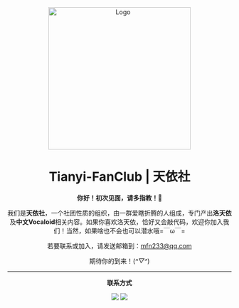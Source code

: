 <div align="center">

<img src="https://avatars.githubusercontent.com/u/143336098?s=400" alt="Logo" width="320" height="320">
<h1>Tianyi-FanClub | 天依社</h1>

**你好！初次见面，请多指教！👋**

我们是**天依社**，一个社团性质的组织，由一群爱瞎折腾的人组成，专门产出**洛天依**及**中文Vocaloid**相关内容。如果你喜欢洛天依，恰好又会敲代码，欢迎你加入我们！当然，如果啥也不会也可以潜水哦=￣ω￣=

若要联系或加入，请发送邮箱到：<a target="_blank" href="mailto:mfn233@qq.com&subject=加入天依社の申请">mfn233@qq.com</a>

期待你的到来！(*^▽^*)

------

**联系方式**

[![](https://img.shields.io/badge/QQ%E7%BE%A4-1022950619-blue)](https://qm.qq.com/q/RFCZU3thee)
[![](https://img.shields.io/badge/%E9%82%AE%E7%AE%B1-mfn233@qq.com-orange)](mailto:mfn233@qq.com)

</div>
